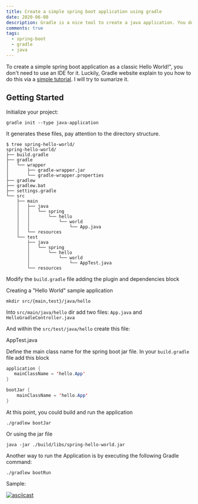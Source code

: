 ```yaml
---
title: Create a simple spring boot application using gradle
date: 2020-06-08
description: Gradle is a nice tool to create a java application. You don't need to use a IDE software in order to create a simple hello world program.
comments: true
tags:
  - spring-boot
  - gradle
  - java
---
```



To create a simple spring boot application as a classic Hello World!", you don't need to use an IDE for it. Luckily, Gradle website explain to you how to do this via a [simple tutorial]. I will try to sumarize it.

## Getting Started

Initialize your project:

```
gradle init --type java-application
```

It generates these files, pay attention to the directory structure.

```
$ tree spring-hello-world/
spring-hello-world/
├── build.gradle
├── gradle
│   └── wrapper
│       ├── gradle-wrapper.jar
│       └── gradle-wrapper.properties
├── gradlew
├── gradlew.bat
├── settings.gradle
└── src
    ├── main
    │   ├── java
    │   │   └── spring
    │   │       └── hello
    │   │           └── world
    │   │               └── App.java
    │   └── resources
    └── test
        ├── java
        │   └── spring
        │       └── hello
        │           └── world
        │               └── AppTest.java
        └── resources

```

Modify the `build.gradle` file adding the plugin and dependencies block

<script src="https://gist.github.com/jenciso/dcfbcc301e173d86afbd128e7b8d13c1.js"></script>

Creating a "Hello World" sample application

```shell
mkdir src/{main,test}/java/hello
```

Into `src/main/java/hello` dir add two files: `App.java` and `HelloGradleController.java`

<script src="https://gist.github.com/jenciso/3ddb83aa76ac337310b0a9253ccd273e.js"></script>

And within the `src/test/java/hello` create this file:

AppTest.java

<script src="https://gist.github.com/jenciso/ae8af51e37e62f46703d5944f59c9c10.js"></script>

Define the main class name for the spring boot jar file. In your `build.gradle` file add this block

```java
application {
   mainClassName = 'hello.App'
}

bootJar {
    mainClassName = 'hello.App'
}
```

At this point, you could build and run the application

```
./gradlew bootJar
```
Or using the jar file
```
java -jar ./build/libs/spring-hello-world.jar
```
Another way to run the Application is by executing the following Gradle command:
```
./gradlew bootRun
```

Sample:

[![asciicast](https://asciinema.org/a/dWeIbajqy3an00eRqXfpuqslW.svg)](https://asciinema.org/a/dWeIbajqy3an00eRqXfpuqslW)

[simple tutorial]: https://guides.gradle.org/building-spring-boot-2-projects-with-gradle/#creating_a_hello_gradle_sample_application


